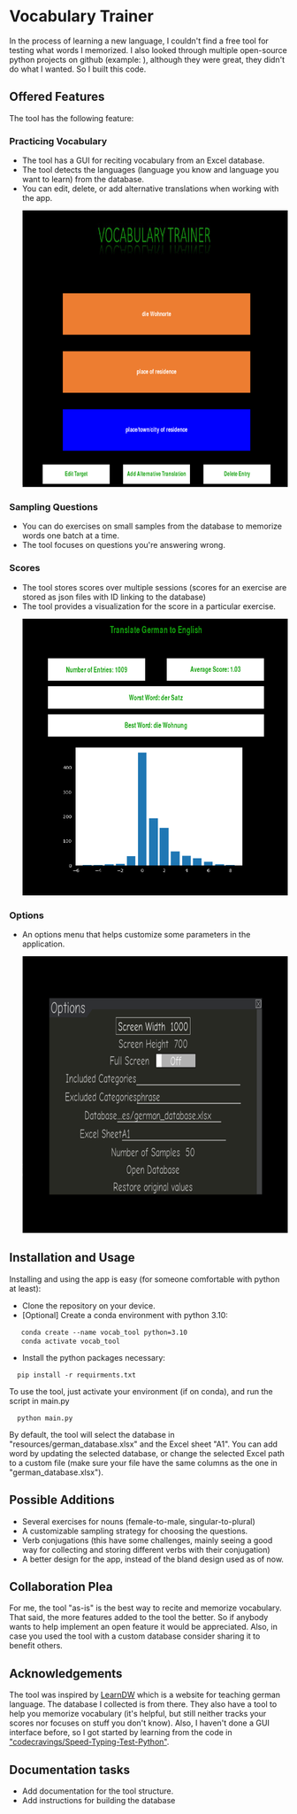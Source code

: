 # Vocabulary Trainer
 In the process of learning a new language, I couldn't find a free tool for testing what words I memorized. I also looked through multiple open-source python projects on github (example: ), although they were great, they didn't do what I wanted. So I built this code. 
 ## Offered Features
 The tool has the following feature:
 ### Practicing Vocabulary
 - The tool has a GUI for reciting vocabulary from an Excel database.
 - The tool detects the languages (language you know and language you want to learn) from the database.
 - You can edit, delete, or add alternative translations when working with the app.
   <p align="center">
    <img height="500" src="resources/doc_images/exercise_example.png" width="800"/>
   </p>
 ### Sampling Questions
 - You can do exercises on small samples from the database to memorize words one batch at a time. 
 - The tool focuses on questions you're answering wrong.
 
### Scores
 - The tool stores scores over multiple sessions (scores for an exercise are stored as json files with ID linking to the database)
 - The tool provides a visualization for the score in a particular exercise.
   <p align="center">
    <img height="500" src="resources/doc_images/score_summary.png" width="800"/>
   </p>
 ### Options
 - An options menu that helps customize some parameters in the application.
   <p align="center">
    <img height="500" src="resources/doc_images/options_menu.png" width="800"/>
   </p>


 ## Installation and Usage
 Installing and using the app is easy (for someone comfortable with python at least):
 - Clone the repository on your device.
 - [Optional] Create a conda environment with python 3.10:
```
   conda create --name vocab_tool python=3.10
   conda activate vocab_tool
 ```
 - Install the python packages necessary:
```
  pip install -r requirments.txt
``` 
 To use the tool, just activate your environment (if on conda), and run the script in main.py
```
  python main.py
```
 By default, the tool will select the database in "resources/german_database.xlsx" and the Excel sheet "A1". You can add word by updating the selected database, or change the selected Excel path to a custom file (make sure your file have the same columns as the one in "german_database.xlsx").
 ## Possible Additions
 - Several exercises for nouns (female-to-male, singular-to-plural)
 - A customizable sampling strategy for choosing the questions.
 - Verb conjugations (this have some challenges, mainly seeing a good way for collecting and storing different verbs with their conjugation)
 - A better design for the app, instead of the bland design used as of now.
 
 ## Collaboration Plea
 For me, the tool "as-is" is the best way to recite and memorize vocabulary. That said, the more features added to the tool the better. So if anybody wants to help implement an open feature it would be appreciated. Also, in case you used the tool with a custom database consider sharing it to benefit others.
 
 ## Acknowledgements
The tool was inspired by [LearnDW](https://learngerman.dw.com/en/overview) which is a website for teaching german language. The database I collected is from there. They also have a tool to help you memorize vocabulary (it's helpful, but still neither tracks your scores nor focuses on stuff you don't know).
Also, I haven't done a GUI interface before, so I got started by learning from the code in ["codecravings/Speed-Typing-Test-Python"](https://github.com/codecravings/Speed-Typing-Test-Python).

## Documentation tasks
- Add documentation for the tool structure.
- Add instructions for building the database
